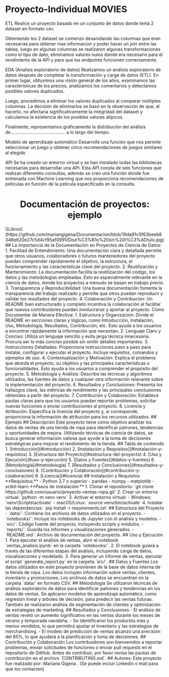 ﻿# Proyecto-Individual MOVIES
ETL
Realice un proyecto basado en un conjunto de datos donde tenia 2 dataset en formato csv.

Obteniendo los 2 dataset se comenzo desanidando las columnas que eran necesarias para obtener mas informacion y poder hacer un join entre las tablas, luego en algunas columnas se realizaron algunas transformaciones como el tipo de dato, eliminamos valores nulos donde era necesario para el rendimiento de la API y para que los endpoints funcionen correctamente.


EDA (Analisis exploratorio de datos)
Realizamos un análisis exploratorio de datos después de completar la transformación y carga de datos (ETL). En primer lugar, obtuvimos una visión general de los años, examinamos las características de los precios, analizamos los comentarios y detectamos posibles valores duplicados.

Luego, procedimos a eliminar los valores duplicados al comparar múltiples columnas. La decisión de eliminarlos se basó en la observación de que, al hacerlo, no afectaría significativamente la integridad del dataset y calculamos la existencia de los posibles valores atipicos.

Finalmente, representamos gráficamente la distribución del análisis de........................................... a lo largo del tiempo.

Modelo de aprendizaje automático
Desarrolle una función que nos permite seleccionar un juego y obtener cinco recomendaciones de juegos similares al elegido

API
Se ha creado un entorno virtual y se han instalado todas las bibliotecas necesarias para desarrollar una API. Esta API consta de seis funciones que realizan diferentes consultas, además se creo una función donde fue entrenada con Machine Learning que nos proporciona recomendaciones de peliculas en función de la pelicula especificado en la consulta.


<h1 align='center'> <b>Documentación de proyectos: ejemplo</b> </h1> ![Libros](https://github.com/mariangigena/Documentacion/blob/19da91c5f63beeb8346e620e27c5d4cf95af0991/Dise%C3%B1o%20sin%20t%C3%ADtulo.jpg) ## La Importancia de la Documentación en Proyectos de Ciencia de Datos: 1. Facilitad de Entendimiento: Una documentación clara y detallada permite que otros usuarios, colaboradores o futuros mantenedores del proyecto puedan comprender rápidamente el objetivo, la estructura, el funcionamiento y las características clave del proyecto. 2. Reutilización y Mantenimiento: La documentación facilita la reutilización del código, los datos y las metodologías empleadas. Esto es especialmente relevante en la ciencia de datos, donde los proyectos a menudo se basan en trabajo previo. 3. Transparencia y Reproducibilidad: Una buena documentación fomenta la transparencia del trabajo realizado y permite que otros puedan reproducir y validar los resultados del proyecto. 4. Colaboración y Contribución: Un README bien estructurado y completo incentiva la colaboración al facilitar que nuevos contribuidores puedan involucrarse y aportar al proyecto. Cómo Documentar de Manera Efectiva: 1. Estructura y Organización: Divide el README en secciones claras y lógicas, como Introducción, Instalación, Uso, Metodología, Resultados, Contribución, etc. Esto ayuda a los usuarios a encontrar rápidamente la información que necesitan. 2. Lenguaje Claro y Conciso: Utiliza un lenguaje sencillo y evita jerga técnica innecesaria. Procura ser lo más conciso posible sin omitir detalles importantes. 3. Instrucciones Detalladas: Proporciona instrucciones paso a paso para instalar, configurar y ejecutar el proyecto. Incluye requisitos, comandos y ejemplos de uso. 4. Contextualización y Motivación: Explica el problema que aborda el proyecto, su objetivo y las principales características o funcionalidades. Esto ayuda a los usuarios a comprender el propósito del proyecto. 5. Metodología y Análisis: Describe las técnicas y algoritmos utilizados, las fuentes de datos y cualquier otra información relevante sobre la implementación del proyecto. 6. Resultados y Conclusiones: Presenta los hallazgos clave, las métricas de rendimiento y las principales conclusiones obtenidas a partir del proyecto. 7. Contribución y Colaboración: Establece pautas claras para que los usuarios puedan reportar problemas, solicitar nuevas funciones o enviar contribuciones al proyecto. 8. Licencia y Atribución: Especifica la licencia del proyecto y, si corresponde, proporciona la información de atribución para los recursos utilizados. ## Ejemplo ## Descripción Este proyecto tiene como objetivo analizar los datos de ventas de una tienda de ropa para identificar patrones, tendencias y oportunidades de mejora. Utilizando técnicas de ciencia de datos, se busca generar información valiosa que ayude a la toma de decisiones estratégicas para mejorar el rendimiento de la tienda. ## Tabla de contenido 1. [Introducción](#introducción) 2. [Instalación y Requisitos](#instalación-y-requisitos) 3. [Estructura del Proyecto](#estructura-del-proyecto) 4. [Uso y Ejecución](#uso-y-ejecución) 5. [Datos y Fuentes](#datos-y-fuentes) 6. [Metodología](#metodología) 7. [Resultados y Conclusiones](#resultados-y-conclusiones) 8. [Contribución y Colaboración](#contribución-y-colaboración) 9. [Licencia](#licencia) ## Instalación y Requisitos **Requisitos:** - Python 3.7 o superior - pandas - numpy - matplotlib - scikit-learn **Pasos de instalación:** 1. Clonar el repositorio: `git clone https://github.com/usuario/proyecto-ventas-ropa.git` 2. Crear un entorno virtual: `python -m venv venv` 3. Activar el entorno virtual: - Windows: `venv\Scripts\activate` - macOS/Linux: `source venv/bin/activate` 4. Instalar las dependencias: `pip install -r requirements.txt` ## Estructura del Proyecto - `data/`: Contiene los archivos de datos utilizados en el proyecto. - `notebooks/`: Incluye los notebooks de Jupyter con el análisis y modelos. - `src/`: Código fuente del proyecto, incluyendo scripts y módulos. - `reports/`: Guarda los informes y visualizaciones generados. - `README.md`: Archivo de documentación del proyecto. ## Uso y Ejecución 1. Para ejecutar el análisis de ventas, abrir el notebook `ventas_analisis.ipynb` en la carpeta `notebooks/`. 2. El notebook guiará a través de las diferentes etapas del análisis, incluyendo carga de datos, visualizaciones y modelado. 3. Para generar un informe de ventas, ejecutar el script `generate_report.py` en la carpeta `src/`. ## Datos y Fuentes Los datos utilizados en este proyecto provienen de la base de datos interna de la tienda de ropa. Los datos incluyen información sobre ventas, clientes, inventario y promociones. Los archivos de datos se encuentran en la carpeta `data/` en formato CSV. ## Metodología Se utilizaron técnicas de análisis exploratorio de datos para identificar patrones y tendencias en los datos de ventas. Se aplicaron modelos de aprendizaje automático, como regresión lineal y árboles de decisión, para predecir las ventas futuras. También se realizaron análisis de segmentación de clientes y optimización de estrategias de marketing. ## Resultados y Conclusiones - El análisis de ventas reveló un aumento significativo en las ventas durante los meses de verano y temporada navideña. - Se identificaron los productos más y menos vendidos, lo que permitirá ajustar el inventario y las estrategias de merchandising. - El modelo de predicción de ventas alcanzó una precisión del 85%, lo que ayudará a la planificación y toma de decisiones. ## Contribución y Colaboración Los contribuidores son bienvenidos a reportar problemas, enviar solicitudes de funciones o enviar pull requests en el repositorio de GitHub. Antes de contribuir, por favor revisa las pautas de contribución en el archivo `CONTRIBUTING.md`. ## Autores: Este proyecto fue realizado por: Mariana Gigena . (Se puede incluir Linkedin o mail para que los contacten)
